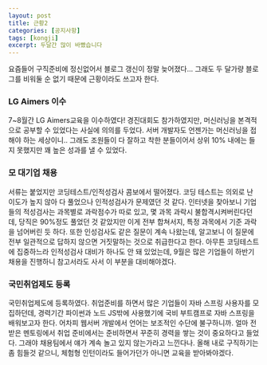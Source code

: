 ```yaml
---
layout: post
title: 근황2
categories: [공지사항]
tags: [kongji]
excerpt: 두달간 많이 바빴습니다
---
```


요즘들어 구직준비에 정신없어서 블로그 갱신이 정말 늦어졌다...
그래도 두 달가량 블로그를 비워둘 순 없기 때문에 근황이라도 쓰고자 한다.

### LG Aimers 이수
7~8월간 LG Aimers교육을 이수하였다!
경진대회도 참가하였지만, 머신러닝을 본격적으로 공부할 수 있었다는 사실에 의의를 두었다.
서버 개발자도 언젠가는 머신러닝을 접해야 하는 세상이니..
그래도 조원들이 다 잘하고 착한 분들이어서 상위 10% 내에는 들지 못했지만 꽤 높은 성과를 낼 수 있었다.

### 모 대기업 채용
서류는 붙었지만 코딩테스트/인적성검사 콤보에서 떨어졌다.
코딩 테스트는 의외로 난이도가 높지 않아 다 풀었으나 인적성검사가 문제였던 것 같다.
인터넷을 찾아보니 기업들의 적성검사는 과목별로 과락점수가 따로 있고, 몇 과목 과락시 불합격시켜버린다던데, 당직은 90%정도 풀었던 것 같았지만 이게 전부 합쳐서지, 특정 과목에서 기준 과락을 넘어버린 듯 하다.
또한 인성검사도 같은 질문이 계속 나왔는데, 알고보니 이 질문에 전부 일관적으로 답하지 않으면 거짓말하는 것으로 취급한다고 한다.
아무튼 코딩테스트에 집중하느라 인적성검사 대비가 하나도 안 돼 있었는데, 9월은 많은 기업들이 하반기 채용을 진행하니 참고서라도 사서 이 부분을 대비해야겠다.

### 국민취업제도 등록
국민취업제도에 등록하였다. 취업준비를 하면서 많은 기업들이 자바 스프링 사용자를 모집하던데, 경력기간 파이썬과 노드 JS밖에 사용했기에 국비 부트캠프로 자바 스프링을 배워보고자 한다. 어차피 웹서버 개발에서 언어는 보조적인 수단에 불구하니까.
얼마 전 받은 멘토링에서 취업 준비에서는 준비하면서 꾸준히 경력을 쌓는 것이 중요하다고 들었다. 그래야 채용팀에서 얘가 계속 놀고 있지 않는가라고 느낀다나. 올해 내로 구직하기는 좀 힘들것 같으니, 체험형 인턴이라도 들어가던가 아니면 교육을 받아봐야겠다.